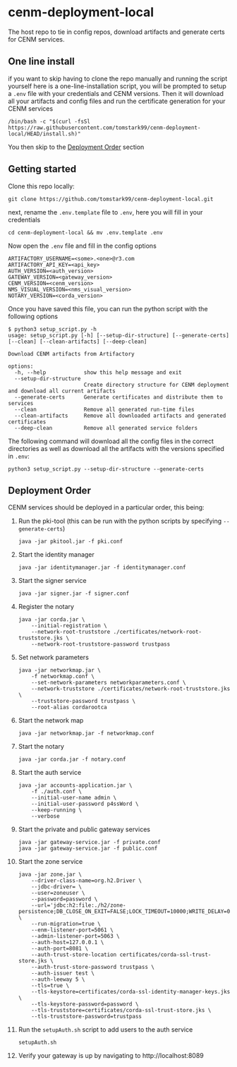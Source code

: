 # cenm-deployment-local

The host repo to tie in config repos, download artifacts and generate certs for CENM services.

## One line install

if you want to skip having to clone the repo manually and running the script yourself here is a one-line-installation script, you will be prompted to setup a `.env` file with your credentials and CENM versions. Then it will download all your artifacts and config files and run the certificate generation for your CENM services

```shell
/bin/bash -c "$(curl -fsSl https://raw.githubusercontent.com/tomstark99/cenm-deployment-local/HEAD/install.sh)"
```

You then skip to the [Deployment Order](#deployment-order) section

## Getting started

Clone this repo locally:

```shell
git clone https://github.com/tomstark99/cenm-deployment-local.git
```

next, rename the `.env.template` file to `.env`, here you will fill in your credentials

```shell
cd cenm-deployment-local && mv .env.template .env
```

Now open the `.env` file and fill in the config options

```shell
ARTIFACTORY_USERNAME=<some>.<one>@r3.com
ARTIFACTORY_API_KEY=<api_key>
AUTH_VERSION=<auth_version>
GATEWAY_VERSION=<gateway_version>
CENM_VERSION=<cenm_version>
NMS_VISUAL_VERSION=<nms_visual_version>
NOTARY_VERSION=<corda_version>
```

Once you have saved this file, you can run the python script with the following options

```
$ python3 setup_script.py -h
usage: setup_script.py [-h] [--setup-dir-structure] [--generate-certs] [--clean] [--clean-artifacts] [--deep-clean]

Download CENM artifacts from Artifactory

options:
  -h, --help            show this help message and exit
  --setup-dir-structure
                        Create directory structure for CENM deployment and download all current artifacts
  --generate-certs      Generate certificates and distribute them to services
  --clean               Remove all generated run-time files
  --clean-artifacts     Remove all downloaded artifacts and generated certificates
  --deep-clean          Remove all generated service folders
```

The following command will download all the config files in the correct directories as well as download all the artifacts with the versions specified in `.env`:

```shell
python3 setup_script.py --setup-dir-structure --generate-certs
```

## Deployment Order

CENM services should be deployed in a particular order, this being:

1. Run the pki-tool (this can be run with the python scripts by specifying `--generate-certs`)
    
    ```shell
    java -jar pkitool.jar -f pki.conf
    ```
    
2. Start the identity manager

    ```shell
    java -jar identitymanager.jar -f identitymanager.conf
    ```
    
3. Start the signer service

    ```shell
    java -jar signer.jar -f signer.conf
    ```
    
4. Register the notary

    ```shell
    java -jar corda.jar \
        --initial-registration \
        --network-root-truststore ./certificates/network-root-truststore.jks \
        --network-root-truststore-password trustpass
    ```
    
5. Set network parameters

    ```shell
    java -jar networkmap.jar \
        -f networkmap.conf \
        --set-network-parameters networkparameters.conf \
        --network-truststore ./certificates/network-root-truststore.jks \
        --truststore-password trustpass \
        --root-alias cordarootca
    ```
    
6. Start the network map

    ```shell
    java -jar networkmap.jar -f networkmap.conf
    ```
    
7. Start the notary

    ```shell
    java -jar corda.jar -f notary.conf
    ```

8. Start the auth service

    ```shell
    java -jar accounts-application.jar \
        -f ./auth.conf \
        --initial-user-name admin \
        --initial-user-password p4ssWord \
        --keep-running \
        --verbose
    ```
    
9. Start the private and public gateway services

    ```shell
    java -jar gateway-service.jar -f private.conf
    java -jar gateway-service.jar -f public.conf
    ```
    
10. Start the zone service

    ```shell
    java -jar zone.jar \
        --driver-class-name=org.h2.Driver \
        --jdbc-driver= \
        --user=zoneuser \
        --password=password \
        --url='jdbc:h2:file:./h2/zone-persistence;DB_CLOSE_ON_EXIT=FALSE;LOCK_TIMEOUT=10000;WRITE_DELAY=0;AUTO_SERVER_PORT=0' \
        --run-migration=true \
        --enm-listener-port=5061 \
        --admin-listener-port=5063 \
        --auth-host=127.0.0.1 \
        --auth-port=8081 \
        --auth-trust-store-location certificates/corda-ssl-trust-store.jks \
        --auth-trust-store-password trustpass \
        --auth-issuer test \
        --auth-leeway 5 \
        --tls=true \
        --tls-keystore=certificates/corda-ssl-identity-manager-keys.jks \
        --tls-keystore-password=password \
        --tls-truststore=certificates/corda-ssl-trust-store.jks \
        --tls-truststore-password=trustpass
    ```
    
11. Run the `setupAuth.sh` script to add users to the auth service
    
    ```shell
    setupAuth.sh
    ```
    
12. Verify your gateway is up by navigating to http://localhost:8089
